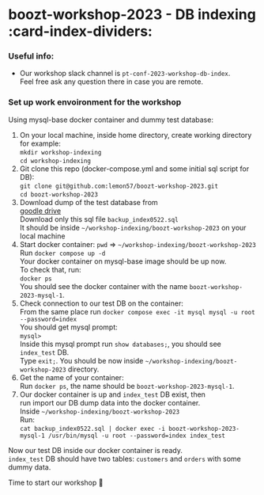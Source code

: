 # boozt-workshop-2023 - DB indexing :card-index-dividers:

### Useful info:
- Our workshop slack channel is `pt-conf-2023-workshop-db-index`.   
  Feel free ask any question there in case you are remote. 

### Set up work envoironment for the workshop   
Using mysql-base docker container and dummy test database:  
1. On your local machine, inside home directory, create working directory for example:   
  `mkdir workshop-indexing`  
  `cd workshop-indexing`   
2. Git clone this repo (docker-compose.yml and some initial sql script for DB):  
  `git clone git@github.com:lemon57/boozt-workshop-2023.git`   
  `cd boozt-workshop-2023`   
3. Download dump of the test database from  
  [goodle drive](https://drive.google.com/drive/folders/1bh1RH_43jPEBn6nSGAYvlnT6apVNHtPN?usp=share_link)   
  Download only this sql file `backup_index0522.sql`     
  It should be inside `~/workshop-indexing/boozt-workshop-2023` on your local machine  
4. Start docker container:
  `pwd` => `~/workshop-indexing/boozt-workshop-2023`  
  Run `docker compose up -d`  
  Your docker container on mysql-base image should be up now.  
  To check that, run:  
  `docker ps`  
  You should see the docker container with the name `boozt-workshop-2023-mysql-1`.  
5. Check connection to our test DB on the container:  
  From the same place run `docker compose exec -it mysql mysql -u root --password=index`  
  You should get mysql prompt:  
  `mysql>`  
  Inside this mysql prompt run `show databases;`, you should see `index_test` DB.  
  Type `exit;`. You should be now inside `~/workshop-indexing/boozt-workshop-2023` directory.        
6. Get the name of your container:  
  Run `docker ps`, the name should be `boozt-workshop-2023-mysql-1`.  
7. Our docker container is up and `index_test` DB exist, then   
  run import our DB dump data into the docker container.  
  Inside `~/workshop-indexing/boozt-workshop-2023`  
  Run:   
  `cat backup_index0522.sql | docker exec -i boozt-workshop-2023-mysql-1 /usr/bin/mysql -u root --password=index index_test`

Now our test DB inside our docker container is ready.   
`index_test` DB should have two tables: `customers` and `orders` with some dummy data. 

Time to start our workshop :rocket:
